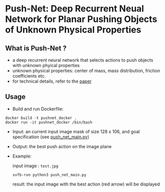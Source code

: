# Push-Net: Deep Recurrent Neual Network for Planar Pushing Objects of Unknown Physical Properties

## What is Push-Net ?
* a deep recurrent neural network that selects actions to push objects with unknown phyical properties
* unknown physical properties: center of mass, mass distribution, friction coefficients etc.
* for technical details, refer to the [paper](http://motion.comp.nus.edu.sg/wp-content/uploads/2018/06/rss18push.pdf)


## Usage 
* Build and run Dockerfile: 

```
docker build -t pushnet_docker .
docker run -it pushnet_docker /bin/bash 
```


* Input: an current input image mask of size 128 x 106, and goal specification (see [push_net_main.py](push_net_main.py))
* Output: the best push action on the image plane
* Example:
  
  input image : ```test.jpg```
  
  ```xvfb-run python3 push_net_main.py```
  
  result: the input image with the best action (red arrow) will be displayed
  







